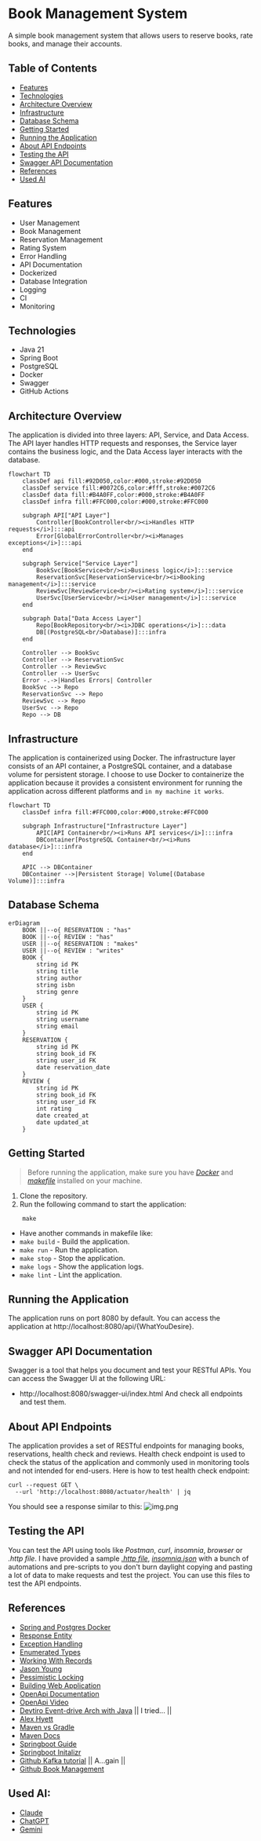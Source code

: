 # Book Management System
A simple book management system that allows users to reserve books, rate books, and manage their accounts.

## Table of Contents
- [Features](#features)
- [Technologies](#technologies)
- [Architecture Overview](#architecture-overview)
- [Infrastructure](#infrastructure)
- [Database Schema](#database-schema)
- [Getting Started](#getting-started)
- [Running the Application](#running-the-application)
- [About API Endpoints](#about-api-endpoints)
- [Testing the API](#testing-the-api)
- [Swagger API Documentation](#swagger-api-documentation)
- [References](#references)
- [Used AI](#used-ai)

## Features
- User Management
- Book Management
- Reservation Management
- Rating System
- Error Handling
- API Documentation
- Dockerized
- Database Integration
- Logging
- CI
- Monitoring

## Technologies
- Java 21
- Spring Boot
- PostgreSQL
- Docker
- Swagger
- GitHub Actions

## Architecture Overview
The application is divided into three layers: API, Service, and Data Access. 
The API layer handles HTTP requests and responses, the Service layer contains the business logic,
and the Data Access layer interacts with the database.
```mermaid
flowchart TD
    classDef api fill:#92D050,color:#000,stroke:#92D050
    classDef service fill:#0072C6,color:#fff,stroke:#0072C6
    classDef data fill:#B4A0FF,color:#000,stroke:#B4A0FF
    classDef infra fill:#FFC000,color:#000,stroke:#FFC000

    subgraph API["API Layer"]
        Controller[BookController<br/><i>Handles HTTP requests</i>]:::api
        Error[GlobalErrorController<br/><i>Manages exceptions</i>]:::api
    end

    subgraph Service["Service Layer"]
        BookSvc[BookService<br/><i>Business logic</i>]:::service
        ReservationSvc[ReservationService<br/><i>Booking management</i>]:::service
        ReviewSvc[ReviewService<br/><i>Rating system</i>]:::service
        UserSvc[UserService<br/><i>User management</i>]:::service
    end

    subgraph Data["Data Access Layer"]
        Repo[BookRepository<br/><i>JDBC operations</i>]:::data
        DB[(PostgreSQL<br/>Database)]:::infra
    end

    Controller --> BookSvc
    Controller --> ReservationSvc
    Controller --> ReviewSvc
    Controller --> UserSvc
    Error -.->|Handles Errors| Controller
    BookSvc --> Repo
    ReservationSvc --> Repo
    ReviewSvc --> Repo
    UserSvc --> Repo
    Repo --> DB
```

## Infrastructure
The application is containerized using Docker. The infrastructure layer consists of an API container, a PostgreSQL container, and a database volume for persistent storage.
I choose to use Docker to containerize the application because it provides a consistent environment for running the application across different platforms and `in my machine it works`.
```mermaid
flowchart TD
    classDef infra fill:#FFC000,color:#000,stroke:#FFC000

    subgraph Infrastructure["Infrastructure Layer"]
        APIC[API Container<br/><i>Runs API services</i>]:::infra
        DBContainer[PostgreSQL Container<br/><i>Runs database</i>]:::infra
    end

    APIC --> DBContainer
    DBContainer -->|Persistent Storage| Volume[(Database Volume)]:::infra

```

## Database Schema
```mermaid
erDiagram
    BOOK ||--o{ RESERVATION : "has"
    BOOK ||--o{ REVIEW : "has"
    USER ||--o{ RESERVATION : "makes"
    USER ||--o{ REVIEW : "writes"
    BOOK {
        string id PK
        string title
        string author
        string isbn
        string genre
    }
    USER {
        string id PK
        string username
        string email
    }
    RESERVATION {
        string id PK
        string book_id FK
        string user_id FK
        date reservation_date
    }
    REVIEW {
        string id PK
        string book_id FK
        string user_id FK
        int rating
        date created_at
        date updated_at
    }
```

## Getting Started
> Before running the application, make sure you have [*Docker*](https://www.docker.com/get-started/) and [*makefile*](https://www.gnu.org/software/make/) installed on your machine.

1. Clone the repository.
2. Run the following command to start the application:
```shell
    make
```

- Have another commands in makefile like:
- `make build` - Build the application.
- `make run` - Run the application.
- `make stop` - Stop the application.
- `make logs` - Show the application logs.
- `make lint` - Lint the application.

## Running the Application
The application runs on port 8080 by default. You can access the application at http://localhost:8080/api/{WhatYouDesire}.

## Swagger API Documentation
Swagger is a tool that helps you document and test your RESTful APIs. You can access the Swagger UI at the following URL:
- http://localhost:8080/swagger-ui/index.html
And check all endpoints and test them.

## About API Endpoints
The application provides a set of RESTful endpoints for managing books, reservations, health check and reviews.
Health check endpoint is used to check the status of the application and commonly used in monitoring tools and not intended for end-users.
Here is how to test health check endpoint:

```shell
curl --request GET \
  --url 'http://localhost:8080/actuator/health' | jq
```

You should see a response similar to this:
![img.png](img.png)

## Testing the API
You can test the API using tools like *Postman*, *curl*, *insomnia*, *browser* or *.http file*.
I have provided a sample *[.http file](useful-request-files/generated-requests.http)*, [*insomnia.json*](useful-request-files/Insomnia_import.json) with a bunch of automations and pre-scripts to you don't burn daylight
copying and pasting a lot of data to make requests and test the project. 
You can use this files to test the API endpoints.

## References

- [Spring and Postgres Docker](https://www.youtube.com/watch?v=_Gdb-jK3Sr4)
- [Response Entity](https://www.baeldung.com/spring-response-entity)
- [Exception Handling](https://www.baeldung.com/exception-handling-for-rest-with-spring) 
- [Enumerated Types](https://stackoverflow.com/questions/67825729/using-enums-in-a-spring-entity/67826028#67826028)
- [Working With Records](https://www.youtube.com/watch?v=gJ9DYC-jswo)
- [Jason Young](https://www.youtube.com/watch?v=eC5X0NEZ8hE)
- [Pessimistic Locking](https://www.youtube.com/watch?v=0xHdv7LKu1Q)
- [Building Web Application](https://www.youtube.com/watch?v=31KTdfRH6nY)
- [OpenApi Documentation](https://www.youtube.com/watch?v=wtYAqS1GcHE)
- [OpenApi Video](https://youtu.be/2o_3hjUPAfQ?si=pyaFNUmky3oaKJ_5)
- [Devtiro Event-drive Arch with Java](https://youtu.be/HYBtWRPikgo?si=A5nDv7Mby5C96-MD) || I tried... ||
- [Alex Hyett](https://youtu.be/gOuAqRaDdHA?si=2CsFYplJ3Ejfoxe-)
- [Maven vs Gradle](https://youtu.be/5P9cb0xWyO0?si=hxN-yvt9NNcC91tT)
- [Maven Docs](https://maven.apache.org/guides/)
- [Springboot Guide](https://spring.io/guides/gs/spring-boot)
- [Springboot Initalizr](https://start.spring.io/)
- [Github Kafka tutorial](https://github.com/devtiro/microservices-kafka-tutorial) || A...gain ||
- [Github Book Management](https://github.com/beatrizdile/ximple-bookservice)

## Used AI:
- [Claude](https://claude.ai/login)
- [ChatGPT](https://chatgpt.com/)
- [Gemini](https://gemini.google.com/)